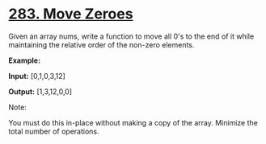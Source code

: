 # [283. Move Zeroes](https://leetcode-cn.com/problems/move-zeroes/) 

Given an array nums, write a function to move all 0's to the end of it while maintaining the relative order of the non-zero elements.

**Example:**

**Input:** [0,1,0,3,12]

**Output:** [1,3,12,0,0]

Note:

You must do this in-place without making a copy of the array.
Minimize the total number of operations.